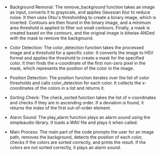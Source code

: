 * Background Removal:
        The remove_background function takes an image as input, converts it to grayscale, and applies Gaussian blur to reduce noise.
        It then uses Otsu's thresholding to create a binary image, which is inverted. 
        Contours are then found in the binary image, and a minimum area threshold is applied to filter out small contours. 
        Finally, a mask is created based on the contours, and the original image is bitwise ANDed with the mask to remove the background.

* Color Detection: 
        The color_detection function takes the processed image and a threshold for a specific color. 
        It converts the image to HSV format and applies the threshold to create a mask for the specified color. 
        It then finds the x-coordinate of the first non-zero pixel in the mask, which represents the position of the color in the image.

* Position Detection:
        The position function iterates over the list of color thresholds and calls color_detection for each color.
        It collects the x-coordinates of the colors in a list and returns it.

* Sorting Check: 
        The check_sorted function takes the list of x-coordinates and checks if they are in ascending order. 
        If a deviation is found, it returns the index of the first out-of-order element.

* Alarm Sound:
        The play_alarm function plays an alarm sound using the simpleaudio library. 
        It loads a WAV file and plays it when called.
                  
* Main Process:
        The main part of the code prompts the user for an image path, 
        removes the background,
        detects the position of each color, 
        checks if the colors are sorted correctly,
        and prints the result. 
        If the colors are not sorted correctly, it plays an alarm sound.
